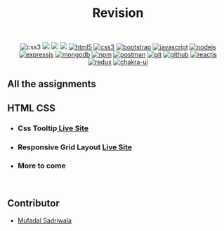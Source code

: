 <h1 align="center">Revision</h1> 
<br />
<p align="center">
    <img src="https://img.shields.io/badge/CSS3-1572B6?style=for-the-badge&logo=css3&logoColor=white" alt="css3"/>   
    <img src="https://img.shields.io/badge/NPM-%23000000.svg?style=for-the-badge&logo=npm&logoColor=white" />
    <img src="https://img.shields.io/badge/html-%2320232a.svg?style=for-the-badge&logo=HTML&logoColor=%2361DAFB" />
    <img src="https://img.shields.io/badge/JSON SERVER-%2320232a.svg?style=for-the-badge&logo=CSS&logoColor=%2361DAFB" />
    <a href="#"><img src="https://img.shields.io/badge/HTML5-E34F26?style=for-the-badge&logo=html5&logoColor=white" alt="html5" /></a>
    <a href="#"><img src="https://img.shields.io/badge/CSS3-1572B6?style=for-the-badge&logo=css3&logoColor=white" alt="css3" /></a>
    <a href="#"><img src="https://img.shields.io/badge/Bootstrap-563D7C?style=for-the-badge&logo=bootstrap&logoColor=white" alt="bootstrap" /></a>
    <a href="#"><img src="https://img.shields.io/badge/JavaScript-323330?style=for-the-badge&logo=javascript&logoColor=F7DF1E" alt="javascript" /></a>
    <a href="#"><img src="https://img.shields.io/badge/Node.js-339933?style=for-the-badge&logo=nodedotjs&logoColor=white" alt="nodejs" /></a>
    <a href="#"><img src="https://img.shields.io/badge/Express.js-000000?style=for-the-badge&logo=express&logoColor=white" alt="expressjs" /></a>
    <a href="#"><img src="https://img.shields.io/badge/MongoDB-4EA94B?style=for-the-badge&logo=mongodb&logoColor=white" alt="mongodb" /></a>
    <a href="#"><img src="https://img.shields.io/badge/npm-CB3837?style=for-the-badge&logo=npm&logoColor=white" alt="npm" /></a>
    <a href="#"><img src="https://img.shields.io/badge/Postman-FF6C37?style=for-the-badge&logo=Postman&logoColor=white" alt="postman" /></a>
    <a href="#"><img src="https://img.shields.io/badge/Git-f44d27?style=for-the-badge&logo=git&logoColor=white" alt="git" /></a>
    <a href="#"><img src="https://img.shields.io/badge/GitHub-100000?style=for-the-badge&logo=github&logoColor=white" alt="github" /></a>
    <a href="#"><img src="https://img.shields.io/badge/React-20232A?style=for-the-badge&logo=react&logoColor=61DAFB" alt="reactjs" /></a>
    <a href="#"><img src="https://img.shields.io/badge/Redux-593D88?style=for-the-badge&logo=redux&logoColor=white" alt="redux" /></a>
  <a href="#"><img src="https://img.shields.io/badge/Chakra%20UI-3bc7bd?style=for-the-badge&logo=chakraui&logoColor=white" alt="chakra-ui" /></a>
</p>


## All the assignments
   ## HTML CSS 
- <h3 align="left">Css Tooltip<a href="https://css-tooltip-by-muffi.netlify.app/" target="_blank"><strong> Live Site</strong></a></h3>
- <h3 align="left">Responsive Grid Layout <a href="https://revision-grid-by-muffi.netlify.app/" target="_blank"><strong>Live Site</strong></a></h3>
- <h3> More to come</h3>

<br/>




## Contributor

- [Mufadal Sadriwala](https://github.com/Mufadal03)

